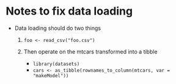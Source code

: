# Notes to fix data loading

- Data loading should do two things

    1. `foo <- read_csv("foo.csv")`
    2. Then operate on the mtcars transformed into a tibble
    
        - `library(datasets)`
        - `cars <- as_tibble(rownames_to_column(mtcars, var = "makeModel"))`
        
